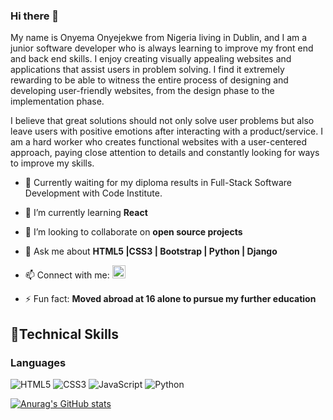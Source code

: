 
### Hi there 👋

My name is Onyema Onyejekwe from Nigeria living in Dublin, and I am a junior software developer who is always learning to improve my front end and back end skills. I enjoy creating visually appealing websites and applications that assist users in problem solving. I find it extremely rewarding to be able to witness the entire process of designing and developing user-friendly websites, from the design phase to the implementation phase.

I believe that great solutions should not only solve user problems but also leave users with positive emotions after interacting with a product/service.
I am a hard worker who creates functional websites with a user-centered approach, paying close attention to details and constantly looking for ways to improve my skills.

- 🔭 Currently waiting for my diploma results in Full-Stack Software Development with Code Institute.

- 🌱 I’m currently learning **React** 

- 👯 I’m looking to collaborate on **open source projects**

- 💬 Ask me about **HTML5 |CSS3 | Bootstrap |  Python | Django**

- 📫 Connect with me:  <a href=" https://www.linkedin.com/in/onyema-onyejekwe-492128102/"><img src="images/linkedin.png" alt="Onyema | LinkedIn" width="21px"/></a>

- ⚡ Fun fact: **Moved abroad at 16 alone to pursue my further education**


## 💼**Technical Skill**s
### **Languages**
![HTML5](https://img.shields.io/badge/HTML5%20-%23E34F26.svg?&style=for-the-badge&logo=HTML5&logoColor=FFFFFF)
![CSS3](https://img.shields.io/badge/CSS3%20-%231572B6.svg?&style=for-the-badge&logo=CSS3&logoColor=FFFFFF)
![JavaScript](https://img.shields.io/badge/JavaScript%20-%23323330.svg?&style=for-the-badge&logo=JavaScript&logoColor=23F7DF1E)
![Python](https://img.shields.io/badge/Python%20-%23004D7A.svg?&style=for-the-badge&logo=python&logoColor=ffdd54)

[![Anurag's GitHub stats](https://github-readme-stats.vercel.app/api?username=didisimmons)](https://github.com/anuraghazra/github-readme-stats)

